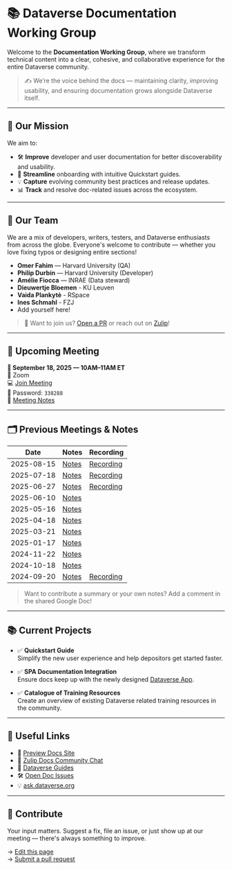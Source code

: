 # 📚 Dataverse Documentation Working Group

Welcome to the **Documentation Working Group**, where we transform technical content into a clear, cohesive, and collaborative experience for the entire Dataverse community.

> ✍️ We’re the voice behind the docs — maintaining clarity, improving usability, and ensuring documentation grows alongside Dataverse itself.

---

## 🎯 Our Mission

We aim to:

- 🛠️ **Improve** developer and user documentation for better discoverability and usability.
- 🚀 **Streamline** onboarding with intuitive Quickstart guides.
- 💡 **Capture** evolving community best practices and release updates.
- 📊 **Track** and resolve doc-related issues across the ecosystem.

---

## 👥 Our Team

We are a mix of developers, writers, testers, and Dataverse enthusiasts from across the globe. Everyone's welcome to contribute — whether you love fixing typos or designing entire sections!

- **Omer Fahim** — Harvard University (QA)
- **Philip Durbin** — Harvard University (Developer)
- **Amélie Fiocca** — INRAE (Data steward)
- **Dieuwertje Bloemen** - KU Leuven
- **Vaida Plankytè** - RSpace
- **Ines Schmahl** - FZJ
- Add yourself here!

> 🫶 Want to join us? [Open a PR](https://github.com/gdcc/www.gdcc.io) or reach out on [Zulip](https://dataverse.zulipchat.com/#narrow/channel/446770-docs)!

---

## 📅 Upcoming Meeting

**📆 September 18, 2025 — 10AM–11AM ET**  
📍 Zoom  
💻 [Join Meeting](https://harvard.zoom.us/j/98933135345?pwd=sUKojqQE5UwyIzY4aVDdgbs7uNFui2.1)  
🔐 Password: `338288`  
📝 [Meeting Notes](https://docs.google.com/document/d/1dX8ktajVsRDk-MDF-yHWV0f4vIe8U3DWrSzIerVGlF8/edit?usp=sharing)  

---

## 🗂️ Previous Meetings & Notes

| Date        | Notes           | Recording      |
|-------------|------------------|----------------|
| 2025-08-15  | [Notes](https://docs.google.com/document/d/1dX8ktajVsRDk-MDF-yHWV0f4vIe8U3DWrSzIerVGlF8/edit?usp=sharing) | [Recording](https://drive.google.com/file/d/1hyXwnVIYeqrT7hAuQKG6fUgk7lSO0puO/view?usp=sharing) |
| 2025-07-18  | [Notes](https://docs.google.com/document/d/1dX8ktajVsRDk-MDF-yHWV0f4vIe8U3DWrSzIerVGlF8/edit?usp=sharing) | [Recording](https://drive.google.com/file/d/1PPZE_sBm-Ky1e1M7Kj8DVi584pUNInBX/view?usp=drive_link) |
| 2025-06-27  | [Notes](https://docs.google.com/document/d/1dX8ktajVsRDk-MDF-yHWV0f4vIe8U3DWrSzIerVGlF8/edit?usp=sharing) | [Recording](https://drive.google.com/file/d/1wIlck6tD6FB0Grt8i2qbA_Nrm_yAmies/view?usp=drive_link) |
| 2025-06-10  | [Notes](https://docs.google.com/document/d/1dX8ktajVsRDk-MDF-yHWV0f4vIe8U3DWrSzIerVGlF8/edit?usp=sharing) |                |
| 2025-05-16  | [Notes](https://docs.google.com/document/d/1dX8ktajVsRDk-MDF-yHWV0f4vIe8U3DWrSzIerVGlF8/edit?usp=sharing)       |                |
| 2025-04-18  | [Notes](https://docs.google.com/document/d/1dX8ktajVsRDk-MDF-yHWV0f4vIe8U3DWrSzIerVGlF8/edit?usp=sharing)       |                |
| 2025-03-21  | [Notes](https://docs.google.com/document/d/1dX8ktajVsRDk-MDF-yHWV0f4vIe8U3DWrSzIerVGlF8/edit?usp=sharing)       |                |
| 2025-01-17  | [Notes](https://docs.google.com/document/d/1dX8ktajVsRDk-MDF-yHWV0f4vIe8U3DWrSzIerVGlF8/edit?usp=sharing)       |                |
| 2024-11-22  | [Notes](https://docs.google.com/document/d/1dX8ktajVsRDk-MDF-yHWV0f4vIe8U3DWrSzIerVGlF8/edit?usp=sharing)       |                |
| 2024-10-18  | [Notes](https://docs.google.com/document/d/1dX8ktajVsRDk-MDF-yHWV0f4vIe8U3DWrSzIerVGlF8/edit?usp=sharing)       |                |
| 2024-09-20  | [Notes](https://docs.google.com/document/d/1dX8ktajVsRDk-MDF-yHWV0f4vIe8U3DWrSzIerVGlF8/edit?usp=sharing)       | [Recording](#) |

> Want to contribute a summary or your own notes? Add a comment in the shared Google Doc!

---

## 📚 Current Projects

- ✅ **Quickstart Guide**  
  Simplify the new user experience and help depositors get started faster.
  
- ✅ **SPA Documentation Integration**  
  Ensure docs keep up with the newly designed [Dataverse App](https://github.com/IQSS/dataverse-frontend).

- ✅ **Catalogue of Training Resources**  
  Create an overview of existing Dataverse related training resources in the community.

---

## 🔗 Useful Links

- 📘 [Preview Docs Site](https://preview.guides.gdcc.io/)
- 💬 [Zulip Docs Community Chat](https://dataverse.zulipchat.com/#channels/446770/docs/general)
- 🧪 [Dataverse Guides](https://guides.dataverse.org/en/latest/)
- 🛠️ [Open Doc Issues](https://github.com/IQSS/dataverse/labels/Feature%3A%20User%20Guide)
- 💡 [ask.dataverse.org](https://ask.dataverse.org)

---

## 🤝 Contribute

Your input matters. Suggest a fix, file an issue, or just show up at our meeting — there's always something to improve.

→ [Edit this page](https://github.com/gdcc/www.gdcc.io/edit/main/source/working-groups/documentation.md)  
→ [Submit a pull request](https://github.com/gdcc/www.gdcc.io/pulls)
